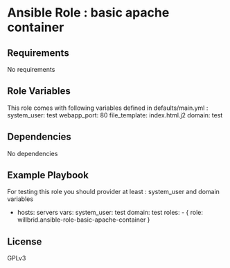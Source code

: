 Ansible Role : basic apache container
=========

Requirements
------------

No requirements

Role Variables
--------------

This role comes with following variables defined in defaults/main.yml :
system_user: test
webapp_port: 80
file_template: index.html.j2
domain: test

Dependencies
------------

No dependencies

Example Playbook
----------------

For testing this role you should provider at least : system_user and domain variables

- hosts: servers
  vars: 
    system_user: test
    domain: test
  roles:
      - { role: willbrid.ansible-role-basic-apache-container }

License
-------

GPLv3